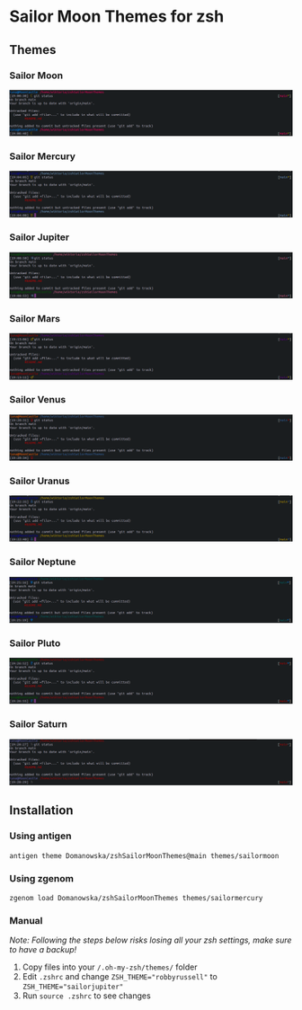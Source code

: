 # Sailor Moon Themes for zsh

## Themes
### Sailor Moon
![Sailor Moon zsh terminal](images/sailormoon_zsh.png)
### Sailor Mercury
![Sailor Mercury zsh terminal](images/sailormercury_zsh.png)
### Sailor Jupiter
![Sailor Jupiter zsh terminal](images/sailorjupiter_zsh.png)
### Sailor Mars
![Sailor Mars zsh terminal](images/sailormars_zsh.png)
### Sailor Venus
![Sailor Venus zsh terminal](images/sailorvenus_zsh.png)
### Sailor Uranus
![Sailor Uranus zsh terminal](images/sailoruranus_zsh.png)
### Sailor Neptune
![Sailor Neptune zsh terminal](images/sailorneptune_zsh.png)
### Sailor Pluto
![Sailor Pluto zsh terminal](images/sailorpluto_zsh.png)
### Sailor Saturn
![Sailor Saturn zsh terminal](images/sailorsaturn_zsh.png)

## Installation
### Using antigen
```commandline
antigen theme Domanowska/zshSailorMoonThemes@main themes/sailormoon
```
### Using zgenom
```commandline
zgenom load Domanowska/zshSailorMoonThemes themes/sailormercury
```
### Manual
*Note: Following the steps below risks losing all your zsh settings, make sure to have a backup!*
1. Copy files into your `/.oh-my-zsh/themes/` folder
2. Edit `.zshrc` and change `ZSH_THEME="robbyrussell"` to `ZSH_THEME="sailorjupiter"`
3. Run `source .zshrc` to see changes
